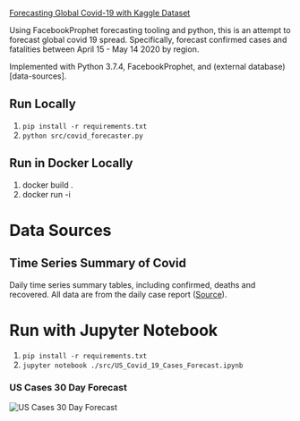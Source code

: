 [Forecasting Global Covid-19 with Kaggle Dataset](https://www.kaggle.com/c/covid19-global-forecasting-week-4)

Using FacebookProphet forecasting tooling and python, this is an attempt to forecast global covid 19 spread. Specifically, forecast confirmed cases and fatalities between April 15 - May 14 2020  by region.

Implemented with Python 3.7.4, FacebookProphet, and (external database)[data-sources].

## Run Locally
1. `pip install -r requirements.txt`
1. `python src/covid_forecaster.py`


## Run in Docker Locally
1. docker build .
1. docker run -i <name of image created above>


# Data Sources
## Time Series Summary of Covid
Daily time series summary tables, including confirmed, deaths and recovered. All data are from the daily case report ([Source](https://github.com/CSSEGISandData/COVID-19/tree/master/csse_covid_19_data/csse_covid_19_time_series)).

# Run with Jupyter Notebook
1. `pip install -r requirements.txt`
1. `jupyter notebook ./src/US_Covid_19_Cases_Forecast.ipynb`

### US Cases 30 Day Forecast
![US Cases 30 Day Forecast]('./static_images/covid_us_cases_30_day_forecast.png')